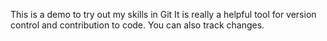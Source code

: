 This is a demo to try out my skills in Git
It is really a helpful tool for version control and contribution to code.
You can also track changes.
